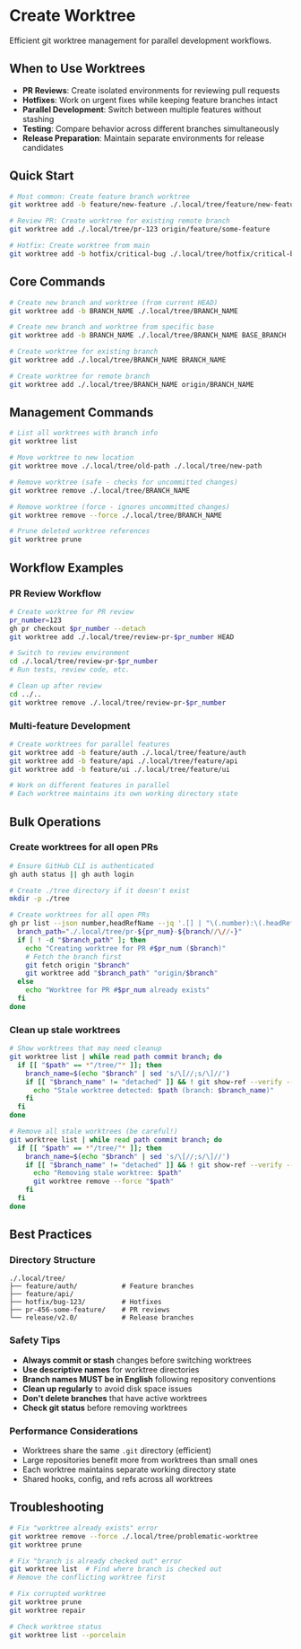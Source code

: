 # Create Worktree

Efficient git worktree management for parallel development workflows.

## When to Use Worktrees

- **PR Reviews**: Create isolated environments for reviewing pull requests
- **Hotfixes**: Work on urgent fixes while keeping feature branches intact  
- **Parallel Development**: Switch between multiple features without stashing
- **Testing**: Compare behavior across different branches simultaneously
- **Release Preparation**: Maintain separate environments for release candidates

## Quick Start

```bash
# Most common: Create feature branch worktree
git worktree add -b feature/new-feature ./.local/tree/feature/new-feature

# Review PR: Create worktree for existing remote branch
git worktree add ./.local/tree/pr-123 origin/feature/some-feature

# Hotfix: Create worktree from main
git worktree add -b hotfix/critical-bug ./.local/tree/hotfix/critical-bug main
```

## Core Commands

```bash
# Create new branch and worktree (from current HEAD)
git worktree add -b BRANCH_NAME ./.local/tree/BRANCH_NAME

# Create new branch and worktree from specific base
git worktree add -b BRANCH_NAME ./.local/tree/BRANCH_NAME BASE_BRANCH

# Create worktree for existing branch
git worktree add ./.local/tree/BRANCH_NAME BRANCH_NAME

# Create worktree for remote branch
git worktree add ./.local/tree/BRANCH_NAME origin/BRANCH_NAME
```

## Management Commands

```bash
# List all worktrees with branch info
git worktree list

# Move worktree to new location
git worktree move ./.local/tree/old-path ./.local/tree/new-path

# Remove worktree (safe - checks for uncommitted changes)
git worktree remove ./.local/tree/BRANCH_NAME

# Remove worktree (force - ignores uncommitted changes)
git worktree remove --force ./.local/tree/BRANCH_NAME

# Prune deleted worktree references
git worktree prune
```

## Workflow Examples

### PR Review Workflow
```bash
# Create worktree for PR review
pr_number=123
gh pr checkout $pr_number --detach
git worktree add ./.local/tree/review-pr-$pr_number HEAD

# Switch to review environment
cd ./.local/tree/review-pr-$pr_number
# Run tests, review code, etc.

# Clean up after review
cd ../..
git worktree remove ./.local/tree/review-pr-$pr_number
```

### Multi-feature Development
```bash
# Create worktrees for parallel features
git worktree add -b feature/auth ./.local/tree/feature/auth
git worktree add -b feature/api ./.local/tree/feature/api
git worktree add -b feature/ui ./.local/tree/feature/ui

# Work on different features in parallel
# Each worktree maintains its own working directory state
```

## Bulk Operations

### Create worktrees for all open PRs
```bash
# Ensure GitHub CLI is authenticated
gh auth status || gh auth login

# Create ./tree directory if it doesn't exist
mkdir -p ./tree

# Create worktrees for all open PRs
gh pr list --json number,headRefName --jq '.[] | "\(.number):\(.headRefName)"' | while IFS=':' read pr_num branch; do
  branch_path="./.local/tree/pr-${pr_num}-${branch//\//-}"
  if [ ! -d "$branch_path" ]; then
    echo "Creating worktree for PR #$pr_num ($branch)"
    # Fetch the branch first
    git fetch origin "$branch"
    git worktree add "$branch_path" "origin/$branch"
  else
    echo "Worktree for PR #$pr_num already exists"
  fi
done
```

### Clean up stale worktrees
```bash
# Show worktrees that may need cleanup
git worktree list | while read path commit branch; do
  if [[ "$path" == *"/tree/"* ]]; then
    branch_name=$(echo "$branch" | sed 's/\[//;s/\]//')
    if [[ "$branch_name" != "detached" ]] && ! git show-ref --verify --quiet "refs/heads/$branch_name" 2>/dev/null; then
      echo "Stale worktree detected: $path (branch: $branch_name)"
    fi
  fi
done

# Remove all stale worktrees (be careful!)
git worktree list | while read path commit branch; do
  if [[ "$path" == *"/tree/"* ]]; then
    branch_name=$(echo "$branch" | sed 's/\[//;s/\]//')
    if [[ "$branch_name" != "detached" ]] && ! git show-ref --verify --quiet "refs/heads/$branch_name" 2>/dev/null; then
      echo "Removing stale worktree: $path"
      git worktree remove --force "$path"
    fi
  fi
done
```

## Best Practices

### Directory Structure
```
./.local/tree/
├── feature/auth/           # Feature branches
├── feature/api/
├── hotfix/bug-123/         # Hotfixes
├── pr-456-some-feature/    # PR reviews
└── release/v2.0/           # Release branches
```

### Safety Tips
- **Always commit or stash** changes before switching worktrees
- **Use descriptive names** for worktree directories
- **Branch names MUST be in English** following repository conventions
- **Clean up regularly** to avoid disk space issues
- **Don't delete branches** that have active worktrees
- **Check git status** before removing worktrees

### Performance Considerations
- Worktrees share the same `.git` directory (efficient)
- Large repositories benefit more from worktrees than small ones
- Each worktree maintains separate working directory state
- Shared hooks, config, and refs across all worktrees

## Troubleshooting

```bash
# Fix "worktree already exists" error
git worktree remove --force ./.local/tree/problematic-worktree
git worktree prune

# Fix "branch is already checked out" error
git worktree list  # Find where branch is checked out
# Remove the conflicting worktree first

# Fix corrupted worktree
git worktree prune
git worktree repair

# Check worktree status
git worktree list --porcelain
```
